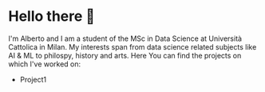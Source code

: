 # Hello there 🫡
I'm Alberto and I am a student of the MSc in Data Science at Università Cattolica in Milan. 
My interests span from data science related subjects like AI & ML to philospy, history and arts.
Here You can find the projects on which I've worked on:
  - Project1
